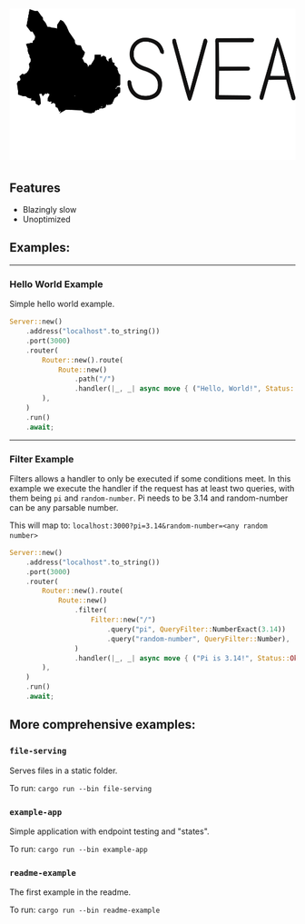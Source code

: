 # [![Svea](assets/branding/logo-wide.svg)](https://svea.rs)

## Features

- Blazingly slow
- Unoptimized

## Examples:

---

### **Hello World Example**

Simple hello world example.

```rs
Server::new()
    .address("localhost".to_string())
    .port(3000)
    .router(
        Router::new().route(
            Route::new()
                .path("/")
                .handler(|_, _| async move { ("Hello, World!", Status::ImATeapot) }),
        ),
    )
    .run()
    .await;
```

---

### **Filter Example**

Filters allows a handler to only be executed if some conditions meet. In this example we execute the handler if the request has at least two queries, with them being `pi` and `random-number`. Pi needs to be 3.14 and random-number can be any parsable number.

This will map to: `localhost:3000?pi=3.14&random-number=<any random number>`

```rs
Server::new()
    .address("localhost".to_string())
    .port(3000)
    .router(
        Router::new().route(
            Route::new()
                .filter(
                    Filter::new("/")
                        .query("pi", QueryFilter::NumberExact(3.14))
                        .query("random-number", QueryFilter::Number),
                )
                .handler(|_, _| async move { ("Pi is 3.14!", Status::Ok) }),
        ),
    )
    .run()
    .await;
```

## More comprehensive examples:

### **`file-serving`**

Serves files in a static folder.

To run: `cargo run --bin file-serving`

### **`example-app`**

Simple application with endpoint testing and "states".

To run: `cargo run --bin example-app`

### **`readme-example`**

The first example in the readme.

To run: `cargo run --bin readme-example`
